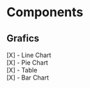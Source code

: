 # Components

## Grafics

[X] - Line Chart <br>
[X] - Pie Chart <br>
[X] - Table <br>
[X] - Bar Chart
